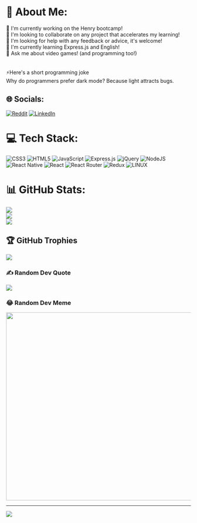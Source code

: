 # 💫 About Me:
🔭 I'm currently working on the Henry bootcamp!<br>👯 I'm looking to collaborate on any project that accelerates my learning!<br>🤝 I'm looking for help with any feedback or advice, it's welcome!<br>🌱 I'm currently learning Express.js and English!<br>💬 Ask me about video games! (and programming too!)<br><br><br>⚡Here's a short programming joke <br> Why do programmers prefer dark mode? Because light attracts bugs. 


## 🌐 Socials:
 [![Reddit](https://img.shields.io/badge/Reddit-%23FF4500.svg?logo=Reddit&logoColor=white)](https://reddit.com/user/LordRamses_) [![LinkedIn](https://img.shields.io/badge/-LinkedIn-blue?style=flat-square&logo=Linkedin&logoColor=white&link=COLOCA_TU_URL_DE_LINKEDIN_AQUI)](https://www.linkedin.com/in/ali-garay-vega-179635262/)

# 💻 Tech Stack:
![CSS3](https://img.shields.io/badge/css3-%231572B6.svg?style=for-the-badge&logo=css3&logoColor=white) ![HTML5](https://img.shields.io/badge/html5-%23E34F26.svg?style=for-the-badge&logo=html5&logoColor=white) ![JavaScript](https://img.shields.io/badge/javascript-%23323330.svg?style=for-the-badge&logo=javascript&logoColor=%23F7DF1E) ![Express.js](https://img.shields.io/badge/express.js-%23404d59.svg?style=for-the-badge&logo=express&logoColor=%2361DAFB) ![jQuery](https://img.shields.io/badge/jquery-%230769AD.svg?style=for-the-badge&logo=jquery&logoColor=white) ![NodeJS](https://img.shields.io/badge/node.js-6DA55F?style=for-the-badge&logo=node.js&logoColor=white) ![React Native](https://img.shields.io/badge/react_native-%2320232a.svg?style=for-the-badge&logo=react&logoColor=%2361DAFB) ![React](https://img.shields.io/badge/react-%2320232a.svg?style=for-the-badge&logo=react&logoColor=%2361DAFB) ![React Router](https://img.shields.io/badge/React_Router-CA4245?style=for-the-badge&logo=react-router&logoColor=white) ![Redux](https://img.shields.io/badge/redux-%23593d88.svg?style=for-the-badge&logo=redux&logoColor=white) ![LINUX](https://img.shields.io/badge/Linux-FCC624?style=for-the-badge&logo=linux&logoColor=black)
# 📊 GitHub Stats:
![](https://github-readme-stats.vercel.app/api?username=RamsesGV&theme=highcontrast&hide_border=false&include_all_commits=true&count_private=false)<br/>
![](https://github-readme-streak-stats.herokuapp.com/?user=RamsesGV&theme=highcontrast&hide_border=false)<br/>
![](https://github-readme-stats.vercel.app/api/top-langs/?username=RamsesGV&theme=highcontrast&hide_border=false&include_all_commits=true&count_private=false&layout=compact)

## 🏆 GitHub Trophies
![](https://github-profile-trophy.vercel.app/?username=RamsesGV&theme=nord&no-frame=false&no-bg=false&margin-w=4)

### ✍️ Random Dev Quote
![](https://quotes-github-readme.vercel.app/api?type=vetical&theme=dark)

### 😂 Random Dev Meme
<img src="https://rm.up.railway.app/" width="512px"/>

---
[![](https://visitcount.itsvg.in/api?id=RamsesGV&icon=2&color=12)](https://visitcount.itsvg.in)

<!-- Proudly created with GPRM ( https://gprm.itsvg.in ) -->
